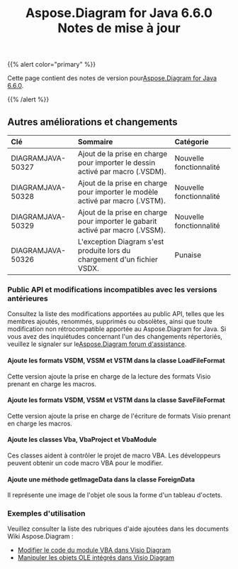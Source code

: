 ﻿---
title: Aspose.Diagram for Java 6.6.0 Notes de mise à jour
type: docs
weight: 60
url: /fr/java/aspose-diagram-for-java-6-6-0-release-notes/
---
{{% alert color="primary" %}} 

 Cette page contient des notes de version pour[Aspose.Diagram for Java 6.6.0](https://docs.aspose.com/diagram/java/aspose-diagram-for-java-6-6-0-release-notes/).

{{% /alert %}} 
## **Autres améliorations et changements**

|**Clé**|**Sommaire**|**Catégorie**|
|:- |:- |:- |
|DIAGRAMJAVA-50327|Ajout de la prise en charge pour importer le dessin activé par macro (.VSDM).|Nouvelle fonctionnalité|
|DIAGRAMJAVA-50328|Ajout de la prise en charge pour importer le modèle activé par macro (.VSTM).|Nouvelle fonctionnalité|
|DIAGRAMJAVA-50329|Ajout de la prise en charge pour importer le gabarit activé par macro (.VSSM).|Nouvelle fonctionnalité|
|DIAGRAMJAVA-50326|L'exception Diagram s'est produite lors du chargement d'un fichier VSDX.|Punaise|
### **Public API et modifications incompatibles avec les versions antérieures**
Consultez la liste des modifications apportées au public API, telles que les membres ajoutés, renommés, supprimés ou obsolètes, ainsi que toute modification non rétrocompatible apportée au Aspose.Diagram for Java. Si vous avez des inquiétudes concernant l'un des changements répertoriés, veuillez le signaler sur le[Aspose.Diagram forum d'assistance](https://forum.aspose.com/c/diagram/17).
#### **Ajoute les formats VSDM, VSSM et VSTM dans la classe LoadFileFormat**
Cette version ajoute la prise en charge de la lecture des formats Visio prenant en charge les macros.
#### **Ajoute les formats VSDM, VSSM et VSTM dans la classe SaveFileFormat**
Cette version ajoute la prise en charge de l'écriture de formats Visio prenant en charge les macros.
#### **Ajoute les classes Vba, VbaProject et VbaModule**
Ces classes aident à contrôler le projet de macro VBA. Les développeurs peuvent obtenir un code macro VBA pour le modifier.
#### **Ajoute une méthode getImageData dans la classe ForeignData**
Il représente une image de l'objet ole sous la forme d'un tableau d'octets.
### **Exemples d'utilisation**
Veuillez consulter la liste des rubriques d'aide ajoutées dans les documents Wiki Aspose.Diagram :

- [Modifier le code du module VBA dans Visio Diagram](/diagram/fr/java/create-layout-and-auto-fit-shapes/#modify-vba-module-code-in-visio-diagram)
- [Manipuler les objets OLE intégrés dans Visio Diagram](/diagram/fr/java/working-with-ole-objects/)

